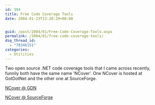 ```yaml
---
id: 394
title: Free Code Coverage Tools
date: 2004-01-23T13:20:29+00:00


guid: /post/2004/01/Free-Code-Coverage-Tools.aspx
permalink: /2004/01/free-code-coverage-tools/
dsq_thread_id:
  - "78346151"
categories:
  - Utilities
---
```

<body xmlns="http://www.w3.org/1999/xhtml">
    <div class="Section1">
        <p class="MsoNormal">
            Two open source .NET code coverage tools that I came across recently, funnily both
            have the same name &lsquo;NCover&rsquo;. One NCover is hosted at GotDotNet and the
            other one at SourceForge.
        </p>
        <p class="MsoNormal">
            <a href="http://www.gotdotnet.com/community/workspaces/workspace.aspx?ID=3122EE1A-46E7-48A5-857E-AAD6739EF6B9">NCover
            @ GDN</a>
        </p>
        <p class="MsoNormal">
            <a href="http://sourceforge.net/projects/ncover">NCover @ SourceForge</a>
        </p>
    </div>
</body>